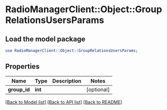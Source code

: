 # RadioManagerClient::Object::GroupRelationsUsersParams

## Load the model package
```perl
use RadioManagerClient::Object::GroupRelationsUsersParams;
```

## Properties
Name | Type | Description | Notes
------------ | ------------- | ------------- | -------------
**group_id** | **int** |  | [optional] 

[[Back to Model list]](../README.md#documentation-for-models) [[Back to API list]](../README.md#documentation-for-api-endpoints) [[Back to README]](../README.md)


